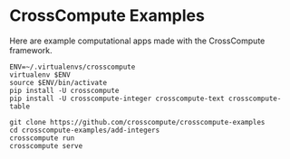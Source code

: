 CrossCompute Examples
=====================
Here are example computational apps made with the CrossCompute framework.

    ENV=~/.virtualenvs/crosscompute
    virtualenv $ENV
    source $ENV/bin/activate
    pip install -U crosscompute
    pip install -U crosscompute-integer crosscompute-text crosscompute-table

    git clone https://github.com/crosscompute/crosscompute-examples
    cd crosscompute-examples/add-integers
    crosscompute run
    crosscompute serve
